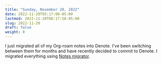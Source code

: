 ```yaml
---
title: "Sunday, November 20, 2022"
date: 2022-11-20T05:17:00-05:00
lastmod: 2022-11-20T08:17:58-05:00
slug: 2022-11-20
draft: false
weight: 0
---
```


I just migrated all of my Org-roam notes into Denote. I've been switching between them for months and have recently decided to commit to Denote. I migrated everything using [Notes migrator](https://github.com/bitspook/notes-migrator/blob/master/nm-org-roam-to-denote.el).


[//]: # "Exported with love from a post written in Org mode"
[//]: # "- https://github.com/kaushalmodi/ox-hugo"